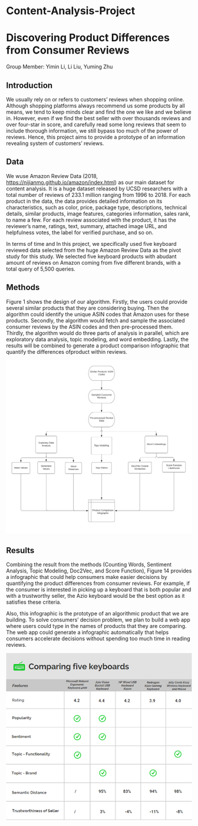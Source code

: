 # Content-Analysis-Project
# Discovering Product Differences from Consumer Reviews

Group Member: Yimin Li, Li Liu, Yuming Zhu

## Introduction
We usually rely on or refers to customers’ reviews when shopping online. Although shopping platforms always recommend us some products by all means, we tend to keep minds clear and find the one we like and we believe in. However, even if we find the best seller with over thousands reviews and over four-star in score, and carefully read some long reviews that seem to include thorough information, we still bypass too much of the power of reviews. Hence, this project aims to provide a prototype of an information revealing system of customers’ reviews.

## Data
We wuse Amazon Review Data (2018, https://nijianmo.github.io/amazon/index.html) as our main dataset for content analysis. It is a huge dataset released by UCSD researchers with a total number of reviews of 233.1 million ranging from 1996 to 2018. For each product in the data, the data provides detailed information on its characteristics, such as color, price, package type, descriptions, technical details, similar products, image features, categories information, sales rank, to name a few. For each review associated with the product, it has the reviewer’s name, ratings, text, summary, attached image URL, and helpfulness votes, the label for verified purchase, and so on.

In terms of time and In this project, we specifically used five keyboard reviewed data selected from the huge Amazon Review Data as the pivot study for this study. We selected five keyboard products with abudant amount of reviews on Amazon coming from five different brands, with a total query of 5,500 queries.

## Methods
Figure 1 shows the design of our algorithm. Firstly, the users could provide several similar products that they are considering buying. Then the algorithm could identify the unique ASIN codes that Amazon uses for these products. Secondly, the algorithm would fetch and sample the associated consumer reviews by the ASIN codes and then pre-processed them. Thirdly, the algorithm would do three parts of analysis in parallel, which are exploratory data analysis, topic modeling, and word embedding. Lastly, the results will be
combined to generate a product comparison infographic that quantify the differences ofproduct within reviews.

![image](https://github.com/liu431/Content-Analysis-Project/blob/master/Code/Plots/Algo.png)

## Results
Combining the result from the methods (Counting Words, Sentiment Analysis, Topic Modeling, Doc2Vec, and Score Function), Figure 14 provides a infographic that could help consumers make easier decisions by quantifying the product differences from consumer reviews. For example, if the consumer is interested in picking up a keyboard that is both popular and with a trustworthy seller, the Azio keyboard would be the best option as it satisfies these criteria.

Also, this infographic is the prototype of an algorithmic product that we are building. To solve consumers’ decision problem, we plan to build a web app where users could type in the names of products that they are comparing. The web app could generate a infographic automatically that helps consumers accelerate decisions without spending too much time in reading reviews.

![image](https://github.com/liu431/Content-Analysis-Project/blob/master/Code/Plots/infographic.png)
